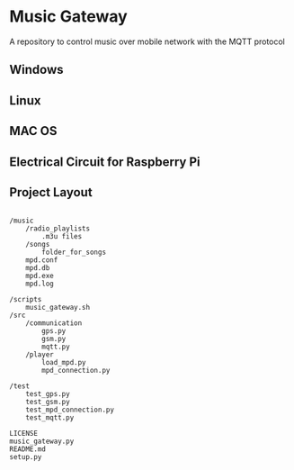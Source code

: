 # Music Gateway

A repository to control music over mobile network with the MQTT protocol




## Windows

## Linux

## MAC OS


## Electrical Circuit for Raspberry Pi



## Project Layout
<pre><code>
/music
    /radio_playlists
        .m3u files
    /songs
        folder_for_songs
    mpd.conf
    mpd.db
    mpd.exe
    mpd.log

/scripts
    music_gateway.sh
/src
    /communication
        gps.py
        gsm.py
        mqtt.py
    /player
        load_mpd.py
        mpd_connection.py

/test
    test_gps.py
    test_gsm.py
    test_mpd_connection.py
    test_mqtt.py

LICENSE
music_gateway.py
README.md
setup.py
</pre></code>